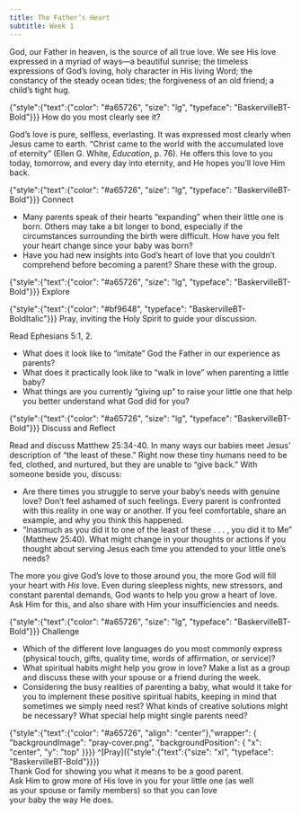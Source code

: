 ```yaml
---
title: The Father’s Heart
subtitle: Week 1
---
```


God, our Father in heaven, is the source of all true love. We see His love expressed in a myriad of ways—a beautiful sunrise; the timeless expressions of God’s loving, holy character in His living Word; the constancy of the steady ocean tides; the forgiveness of an old friend; a child’s tight hug.

{"style":{"text":{"color": "#a65726", "size": "lg", "typeface": "BaskervilleBT-Bold"}}}
How do you most clearly see it?

God’s love is pure, selfless, everlasting. It was expressed most clearly when Jesus came to earth. “Christ came to the world with the accumulated love of eternity” (Ellen G. White, _Education_, p. 76). He offers this love to you today, tomorrow, and every day into eternity, and He hopes you’ll love Him back.

{"style":{"text":{"color": "#a65726", "size": "lg", "typeface": "BaskervilleBT-Bold"}}}
Connect

+ Many parents speak of their hearts “expanding” when their little one is born. Others may take a bit longer to bond, especially if the circumstances surrounding the birth were difficult. How have you felt your heart change since your baby was born?
+ Have you had new insights into God’s heart of love that you couldn’t comprehend before becoming a parent? Share these with the group.

{"style":{"text":{"color": "#a65726", "size": "lg", "typeface": "BaskervilleBT-Bold"}}}
Explore

{"style":{"text":{"color": "#bf9648", "typeface": "BaskervilleBT-BoldItalic"}}}
Pray, inviting the Holy Spirit to guide your discussion.

Read Ephesians 5:1, 2.

+ What does it look like to “imitate” God the Father in our experience as parents?
+ What does it practically look like to “walk in love” when parenting a little baby?
+ What things are you currently “giving up” to raise your little one that help you better understand what God did for you?

{"style":{"text":{"color": "#a65726", "size": "lg", "typeface": "BaskervilleBT-Bold"}}}
Discuss and Reflect

Read and discuss Matthew 25:34-40. In many ways our babies meet Jesus’ description of “the least of these.” Right now these tiny humans need to be fed, clothed, and nurtured, but they are unable to “give back.” With someone beside you, discuss:

+ Are there times you struggle to serve your baby’s needs with genuine love? Don’t feel ashamed of such feelings. Every parent is confronted with this reality in one way or another. If you feel comfortable, share an example, and why you think this happened.
+ “Inasmuch as you did it to one of the least of these . . . , you did it to Me” (Matthew 25:40). What might change in your thoughts or actions if you thought about serving Jesus each time you attended to your little one’s needs?

The more you give God’s love to those around you, the more God will fill your heart with _His_ love. Even during sleepless nights, new stressors, and constant parental demands, God wants to help you grow a heart of love. Ask Him for this, and also share with Him your insufficiencies and needs.

{"style":{"text":{"color": "#a65726", "size": "lg", "typeface": "BaskervilleBT-Bold"}}}
Challenge

+ Which of the different love languages do you most commonly express (physical touch, gifts, quality time, words of affirmation, or service)?
+ What spiritual habits might help you grow in love? Make a list as a group and discuss these with your spouse or a friend during the week.
+ Considering the busy realities of parenting a baby, what would it take for you to implement these positive spiritual habits, keeping in mind that sometimes we simply need rest? What kinds of creative solutions might be necessary? What special help might single parents need?

{"style":{"text":{"color": "#a65726", "align": "center"},"wrapper": { "backgroundImage": "pray-cover.png", "backgroundPosition": { "x": "center", "y": "top" }}}}
^[Pray]({"style":{"text":{"size": "xl", "typeface": "BaskervilleBT-Bold"}}})\
Thank God for showing you what it means to be a good parent.\
Ask Him to grow more of His love in you for your little one (as well\
as your spouse or family members) so that you can love\
your baby the way He does.